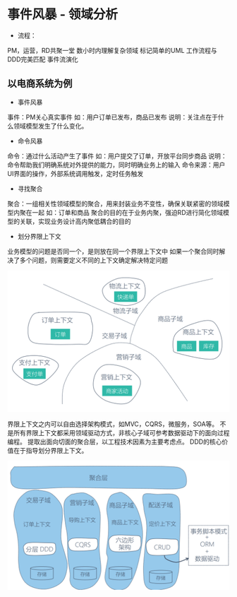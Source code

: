 # 事件风暴 - 领域分析  

* 流程：

PM，运营，RD共聚一堂
数小时内理解复杂领域
标记简单的UML
工作流程与DDD完美匹配
事件流演化

## 以电商系统为例  

* 事件风暴

事件：PM关心真实事件
如：用户订单已发布，商品已发布
说明：关注点在于什么领域模型发生了什么变化。

* 命令风暴

命令：通过什么活动产生了事件
如：用户提交了订单，开放平台同步商品
说明：命令帮助我们明确系统对外提供的能力，同时明确业务上的输入
命令来源：用户UI界面的操作，外部系统调用触发，定时任务触发

* 寻找聚合

聚合：一组相关性领域模型的聚合，用来封装业务不变性，确保关联紧密的领域模型内聚在一起
如：订单和商品
聚合的目的在于业务内聚，强迫RD进行简化领域模型的关联，实现业务设计高内聚低耦合的目的

* 划分界限上下文

业务模型的问题是否同一个，是则放在同一个界限上下文中
如果一个聚合同时解决了多个问题，则需要定义不同的上下文确定解决特定问题

![](../../_pic/e-commerce-boundcontext.jpg)

界限上下文之内可以自由选择架构模式，如MVC，CQRS，微服务，SOA等。
不是所有界限上下文都采用领域驱动方式，非核心子域可参考数据驱动下的面向过程编程。
提取出面向切面的聚合层，以工程技术因素为主要考虑点。
DDD的核心价值在于指导划分界限上下文。

![](../../_pic/e-commerce-aggregate.jpg)

